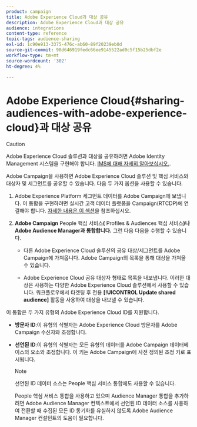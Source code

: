 ```yaml
---
product: campaign
title: Adobe Experience Cloud과 대상 공유
description: Adobe Experience Cloud과 대상 공유
audience: integrations
content-type: reference
topic-tags: audience-sharing
exl-id: 1c90e913-3375-476c-ab60-89f20239eb0d
source-git-commit: 98d646919fedc66ee9145522ad0c5f15b25dbf2e
workflow-type: tm+mt
source-wordcount: '302'
ht-degree: 4%

---
```


# Adobe Experience Cloud{#sharing-audiences-with-adobe-experience-cloud}과 대상 공유

>[!CAUTION]
>
>Adobe Experience Cloud 솔루션과 대상을 공유하려면 Adobe Identity Management 시스템을 구현해야 합니다. [IMS에 대해 자세히 알아보십시오.](../../integrations/using/about-adobe-id.md).

Adobe Campaign을 사용하면 Adobe Experience Cloud 솔루션 및 핵심 서비스와 대상자 및 세그먼트를 공유할 수 있습니다. 다음 두 가지 옵션을 사용할 수 있습니다.

1. Adobe Experience Platform 세그먼트 데이터를 Adobe Campaign에 보냅니다. 이 통합을 구현하려면 실시간 고객 데이터 플랫폼을 Campaign(RTCDP)에 연결해야 합니다. [자세한 내용은 이 섹션](https://experienceleague.adobe.com/docs/experience-platform/destinations/catalog/email-marketing/adobe-campaign.html)을 참조하십시오.


1. **Adobe Campaign** People 핵심 서비스&#x200B;**(** Profiles &amp; Audiences 핵심 서비스&#x200B;**)나 Adobe Audience Manager과 통합합니다.** 그런 다음 다음을 수행할 수 있습니다.

   * 다른 Adobe Experience Cloud 솔루션의 공유 대상/세그먼트를 Adobe Campaign에 가져옵니다. Adobe Campaign의 목록을 통해 대상을 가져올 수 있습니다.

   * Adobe Experience Cloud 공유 대상자 형태로 목록을 내보냅니다. 이러한 대상은 사용하는 다양한 Adobe Experience Cloud 솔루션에서 사용할 수 있습니다. 워크플로우에서 타겟팅 후 전용 **[!UICONTROL Update shared audience]** 활동을 사용하여 대상을 내보낼 수 있습니다.

이 통합은 두 가지 유형의 Adobe Experience Cloud ID를 지원합니다.

* **방문자 ID**:이 유형의 식별자는 Adobe Experience Cloud 방문자를 Adobe Campaign 수신자와 조정합니다.
* **선언된 ID**:이 유형의 식별자는 모든 유형의 데이터를 Adobe Campaign 데이터베이스의 요소와 조정합니다. 이 키는 Adobe Campaign에 사전 정의된 조정 키로 표시됩니다.

   >[!NOTE]
   >
   > 선언된 ID 데이터 소스는 People 핵심 서비스 통합에도 사용할 수 있습니다.
   >
   >People 핵심 서비스 통합을 사용하고 있으며 Audience Manager 통합을 추가하려면 Adobe Audience Manager 컨텍스트에서 선언된 ID 데이터 소스를 사용하여 전환할 때 수집된 모든 ID 동기화를 유실하지 않도록 Adobe Audience Manager 컨설턴트의 도움이 필요합니다.
